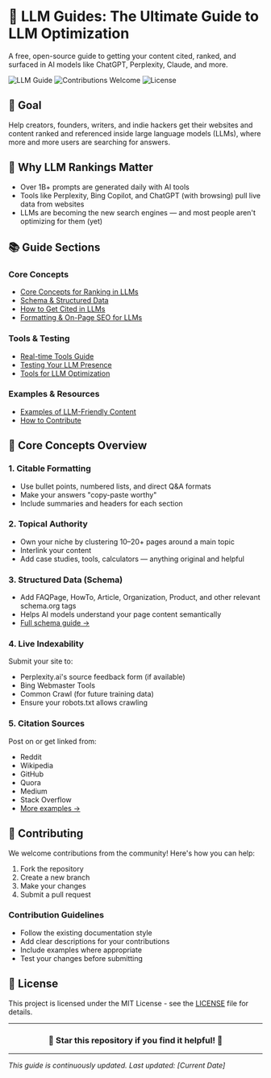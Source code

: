 # 🚀 LLM Guides: The Ultimate Guide to LLM Optimization

A free, open-source guide to getting your content cited, ranked, and surfaced in AI models like ChatGPT, Perplexity, Claude, and more.

![LLM Guide](https://img.shields.io/badge/LLM-Guide-blue)
![Contributions Welcome](https://img.shields.io/badge/Contributions-Welcome-brightgreen)
![License](https://img.shields.io/badge/License-MIT-yellow)

## 🎯 Goal

Help creators, founders, writers, and indie hackers get their websites and content ranked and referenced inside large language models (LLMs), where more and more users are searching for answers.

## 🧠 Why LLM Rankings Matter

- Over 1B+ prompts are generated daily with AI tools
- Tools like Perplexity, Bing Copilot, and ChatGPT (with browsing) pull live data from websites
- LLMs are becoming the new search engines — and most people aren't optimizing for them (yet)

## 📚 Guide Sections

### Core Concepts
- [Core Concepts for Ranking in LLMs](docs/core-concepts.html)
- [Schema & Structured Data](docs/structured-data.html)
- [How to Get Cited in LLMs](docs/citation-strategy.html)
- [Formatting & On-Page SEO for LLMs](docs/content-optimization.html)

### Tools & Testing
- [Real-time Tools Guide](docs/real-time-tools.html)
- [Testing Your LLM Presence](docs/testing.html)
- [Tools for LLM Optimization](docs/tools.html)

### Examples & Resources
- [Examples of LLM-Friendly Content](docs/examples.html)
- [How to Contribute](docs/contribute.html)

## 🧱 Core Concepts Overview

### 1. Citable Formatting
- Use bullet points, numbered lists, and direct Q&A formats
- Make your answers "copy-paste worthy"
- Include summaries and headers for each section

### 2. Topical Authority
- Own your niche by clustering 10–20+ pages around a main topic
- Interlink your content
- Add case studies, tools, calculators — anything original and helpful

### 3. Structured Data (Schema)
- Add FAQPage, HowTo, Article, Organization, Product, and other relevant schema.org tags
- Helps AI models understand your page content semantically
- [Full schema guide →](docs/structured-data.html)

### 4. Live Indexability
Submit your site to:
- Perplexity.ai's source feedback form (if available)
- Bing Webmaster Tools
- Common Crawl (for future training data)
- Ensure your robots.txt allows crawling

### 5. Citation Sources
Post on or get linked from:
- Reddit
- Wikipedia
- GitHub
- Quora
- Medium
- Stack Overflow
- [More examples →](docs/citation-strategy.html)

## 🤝 Contributing

We welcome contributions from the community! Here's how you can help:

1. Fork the repository
2. Create a new branch
3. Make your changes
4. Submit a pull request

### Contribution Guidelines
- Follow the existing documentation style
- Add clear descriptions for your contributions
- Include examples where appropriate
- Test your changes before submitting

## 📝 License

This project is licensed under the MIT License - see the [LICENSE](LICENSE) file for details.

---

<div align="center">
  <h3>🌟 Star this repository if you find it helpful! 🌟</h3>
</div>

---

*This guide is continuously updated. Last updated: [Current Date]*